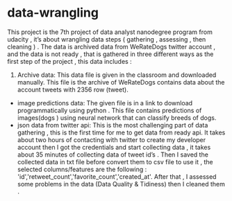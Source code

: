 # data-wrangling
This project is the 7th project of data analyst nanodegree program from udacity , it’s about wrangling data steps ( gathering , assessing , then cleaning ) . The data is archived data from WeRateDogs twitter account , and the data is not ready , that is gathered in three different ways as the first step of the project , this data includes :

1. Archive data: This data file is given in the classroom and downloaded manually. This file is the archive of WeRateDogs contains data about the account tweets with 2356 row (tweet).
* image predictions data: The given file is in a link to download programmatically using python . This file contains predictions of images(dogs ) using neural network that can classify breeds of dogs.
* json data from twitter api: This is the most challenging part of data gathering , this is the first time for me to get data from ready api. It takes about two hours of contacting with twitter to create my developer account then I got the credentials and start collecting data , it takes about 35 minutes of collecting data of tweet id’s . Then I saved the collected data in txt file before convert them to csv file to use it , the selected columns/features are the following : 'id','retweet_count','favorite_count','created_at'. After that , I assessed some problems in the data (Data Quality & Tidiness) then I cleaned them .
